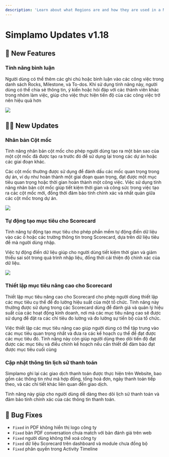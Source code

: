 ```yaml
---
description: 'Learn about what Regions are and how they are used in a Medusa backend. Regions represent at least one country on the Medusa backend.'
---
```


# Simplamo Updates v1.18

## 🚀 New Features

### Tính năng bình luận

Người dùng có thể thêm các ghi chú hoặc bình luận vào các công việc trong danh sách Rocks, Milestone, và To-dos. Khi sử dụng tính năng này, người dùng có thể chia sẻ thông tin, ý kiến hoặc hỏi đáp với các thành viên khác trong nhóm làm việc, giúp cho việc thực hiện tiến độ của các công việc trở nên hiệu quả hơn

![](/img/uploads/comment.jpg)

## 💪🏾 New Updates

### **Nhân bản Cột mốc**

Tính năng nhân bản cột mốc cho phép người dùng tạo ra một bản sao của một cột mốc đã được tạo ra trước đó để sử dụng lại trong các dự án hoặc các giai đoạn khác.

Các cột mốc thường được sử dụng để đánh dấu các mốc quan trọng trong dự án, ví dụ như hoàn thành một giai đoạn quan trọng, đạt được một mục tiêu quan trọng hoặc thời gian hoàn thành một công việc. Việc sử dụng tính năng nhân bản cột mốc giúp tiết kiệm thời gian và công sức trong việc tạo ra các cột mốc mới, đồng thời đảm bảo tính chính xác và nhất quán giữa các cột mốc trong dự án.

![](/img/uploads/cải-thiện-hiệu-quả-đo-lường-và-phương-thức-đo-lũy-kế.jpg)

### **Tự động tạo mục tiêu cho Scorecard**

Tính năng tự động tạo mục tiêu cho phép phần mềm tự động điền dữ liệu vào các ô hoặc các trường thông tin trong Scorecard, dựa trên dữ liệu tiêu đề mà người dùng nhập. 

Việc tự động điền dữ liệu giúp cho người dùng tiết kiệm thời gian và giảm thiểu sai sót trong quá trình nhập liệu, đồng thời cải thiện độ chính xác của dữ liệu.

![](/img/uploads/fwe32.jpg)

### Thiết lập mục tiêu nâng cao cho Scorecard

Thiết lập mục tiêu nâng cao cho Scorecard cho phép người dùng thiết lập các mục tiêu cụ thể để đo lường hiệu suất của một tổ chức. Tính năng này thường được sử dụng trong các Scorecard dùng để đánh giá và quản lý hiệu suất của các hoạt động kinh doanh, nơi mà các mục tiêu nâng cao sẽ được sử dụng để đặt ra các chỉ tiêu đo lường và đo lường sự tiến bộ của tổ chức. 

Việc thiết lập các mục tiêu nâng cao giúp người dùng có thể tập trung vào các mục tiêu quan trọng nhất và đưa ra các kế hoạch cụ thể để đạt được các mục tiêu đó. Tính năng này còn giúp người dùng theo dõi tiến độ đạt được các mục tiêu và điều chỉnh kế hoạch nếu cần thiết để đảm bảo đạt được mục tiêu cuối cùng

### Cập nhật thông tin lịch sử thanh toán

Simplamo ghi lại các giao dịch thanh toán được thực hiện trên Website, bao gồm các thông tin như mã hợp đồng, tổng hoá đơn, ngày thanh toán tiếp theo, và các chi tiết khác liên quan đến giao dịch. 

Tính năng này giúp cho người dùng dễ dàng theo dõi lịch sử thanh toán và đảm bảo tính chính xác của các thông tin thanh toán.[​](https://docs.simplamo.com/docs/releases/web/2023/v1-19#-new-updates "Đường dẫn trực tiếp tới đề mục này")

## 🐞 Bug Fixes[](https://docs.simplamo.com/docs/releases/web/2023/v1-19#-bug-fixes "Đường dẫn trực tiếp tới đề mục này")

* `Fixed` in PDF không hiển thị logo công ty
* `Fixed` bản PDF conversation chưa match với bản đánh giá trên web
* `Fixed` người dùng không thể xoá công ty
* `Fixed` dữ liệu Scorecard trên dashboard và module chưa đồng bộ
* `Fixed` phân quyền trong Activity Timeline